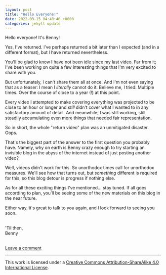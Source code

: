 ```yaml
---
layout: post
title: "Hello Everyone!"
date: 2022-03-15 04:40:40 +0000
categories: jekyll update
---
```


Hello everyone! It's Benny!

Yes, I've returned. I've perhaps returned a bit later than I expected (and in a different format), but I have returned nevertheless.

You'll be glad to know I have not been idle since my last video. Far from it; I've been working on quite a few interesting things that I'm very excited to share with you.

But unfortunately, I can't share them all at once. And I'm not even saying that as a teaser: I mean I *literally* cannot do it. Believe me, I tried. Multiple times. Over the course of close to a year (!) at this point.

Every video I attempted to make covering everything was projected to be close to an hour or longer and *still* didn't cover what I wanted to in any satisfactory amount of detail. And meanwhile, I was still working, still steadily accumulating even more things that needed fair representation.

So in short, the whole "return video" plan was an unmitigated disaster. Oops.

That's the biggest part of the answer to the first question you probably have. Namely, why on earth is Benny crazy enough to try starting an invisible blog in the abyss of the internet instead of just posting another video?

Well, videos didn't work for this. So unorthodox times call for unorthodox measures. We'll see how that turns out, but *something* different is required for this, so this blog detour is progress if nothing else.

As for all these exciting things I've mentioned... stay tuned. If all goes according to plan, you'll be seeing some of the new materials on this blog in the near future.

Either way, it's great to talk to you again, and I look forward to seeing you soon.

<br/>
'Til then,<br/>
Benny<br/><br/>

[Leave a comment](https://github.com/BennyQBD/thebennyblog/issues/1)

---
This work is licensed under a <a rel="license" href="http://creativecommons.org/licenses/by-sa/4.0/">Creative Commons Attribution-ShareAlike 4.0 International License</a>.
